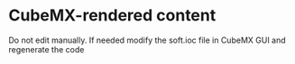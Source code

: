 # CubeMX-rendered content

Do not edit manually. If needed modify the soft.ioc file in CubeMX GUI and regenerate the code 
